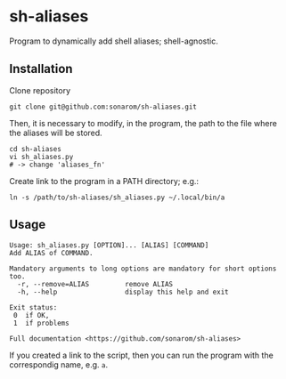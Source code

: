 # sh-aliases

Program to dynamically add shell aliases; shell-agnostic.


## Installation

Clone repository
```shell
git clone git@github.com:sonarom/sh-aliases.git
```
Then, it is necessary to modify, in the program, the path to the file where the aliases will be stored.
```shell
cd sh-aliases
vi sh_aliases.py
# -> change 'aliases_fn'
```
 
Create link to the program in a PATH directory; e.g.:
```shell
ln -s /path/to/sh-aliases/sh_aliases.py ~/.local/bin/a
```

## Usage

```text
Usage: sh_aliases.py [OPTION]... [ALIAS] [COMMAND]
Add ALIAS of COMMAND.

Mandatory arguments to long options are mandatory for short options too.
  -r, --remove=ALIAS         remove ALIAS
  -h, --help                 display this help and exit

Exit status:
 0  if OK,
 1  if problems

Full documentation <https://github.com/sonarom/sh-aliases>
```

If you created a link to the script, then you can run the program with the correspondig name, e.g. `a`.
